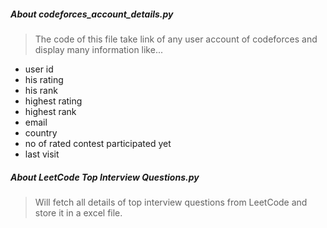 
##### About codeforces_account_details.py
> The code of this file take link of any user account of codeforces and display many information like...
  * user id
  * his rating
  * his rank
  * highest rating
  * highest rank
  * email
  * country
  * no of rated contest participated yet
  * last visit

##### About LeetCode Top Interview Questions.py
> Will fetch all details of top interview questions from LeetCode and store it in a excel file.